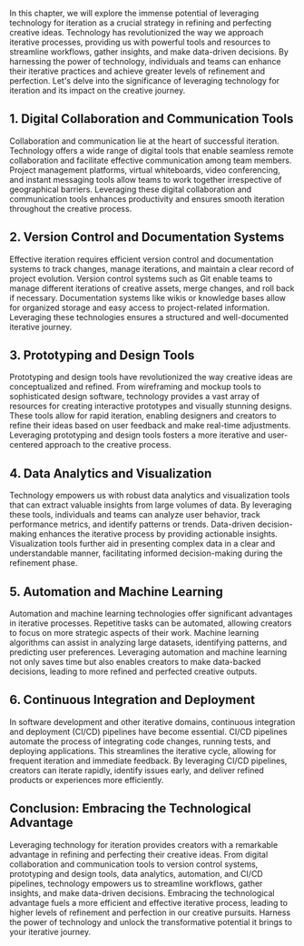 
In this chapter, we will explore the immense potential of leveraging technology for iteration as a crucial strategy in refining and perfecting creative ideas. Technology has revolutionized the way we approach iterative processes, providing us with powerful tools and resources to streamline workflows, gather insights, and make data-driven decisions. By harnessing the power of technology, individuals and teams can enhance their iterative practices and achieve greater levels of refinement and perfection. Let's delve into the significance of leveraging technology for iteration and its impact on the creative journey.

1\. **Digital Collaboration and Communication Tools**
----------------------------------------------------

Collaboration and communication lie at the heart of successful iteration. Technology offers a wide range of digital tools that enable seamless remote collaboration and facilitate effective communication among team members. Project management platforms, virtual whiteboards, video conferencing, and instant messaging tools allow teams to work together irrespective of geographical barriers. Leveraging these digital collaboration and communication tools enhances productivity and ensures smooth iteration throughout the creative process.

2\. **Version Control and Documentation Systems**
------------------------------------------------

Effective iteration requires efficient version control and documentation systems to track changes, manage iterations, and maintain a clear record of project evolution. Version control systems such as Git enable teams to manage different iterations of creative assets, merge changes, and roll back if necessary. Documentation systems like wikis or knowledge bases allow for organized storage and easy access to project-related information. Leveraging these technologies ensures a structured and well-documented iterative journey.

3\. **Prototyping and Design Tools**
-----------------------------------

Prototyping and design tools have revolutionized the way creative ideas are conceptualized and refined. From wireframing and mockup tools to sophisticated design software, technology provides a vast array of resources for creating interactive prototypes and visually stunning designs. These tools allow for rapid iteration, enabling designers and creators to refine their ideas based on user feedback and make real-time adjustments. Leveraging prototyping and design tools fosters a more iterative and user-centered approach to the creative process.

4\. **Data Analytics and Visualization**
---------------------------------------

Technology empowers us with robust data analytics and visualization tools that can extract valuable insights from large volumes of data. By leveraging these tools, individuals and teams can analyze user behavior, track performance metrics, and identify patterns or trends. Data-driven decision-making enhances the iterative process by providing actionable insights. Visualization tools further aid in presenting complex data in a clear and understandable manner, facilitating informed decision-making during the refinement phase.

5\. **Automation and Machine Learning**
--------------------------------------

Automation and machine learning technologies offer significant advantages in iterative processes. Repetitive tasks can be automated, allowing creators to focus on more strategic aspects of their work. Machine learning algorithms can assist in analyzing large datasets, identifying patterns, and predicting user preferences. Leveraging automation and machine learning not only saves time but also enables creators to make data-backed decisions, leading to more refined and perfected creative outputs.

6\. **Continuous Integration and Deployment**
--------------------------------------------

In software development and other iterative domains, continuous integration and deployment (CI/CD) pipelines have become essential. CI/CD pipelines automate the process of integrating code changes, running tests, and deploying applications. This streamlines the iterative cycle, allowing for frequent iteration and immediate feedback. By leveraging CI/CD pipelines, creators can iterate rapidly, identify issues early, and deliver refined products or experiences more efficiently.

Conclusion: Embracing the Technological Advantage
-------------------------------------------------

Leveraging technology for iteration provides creators with a remarkable advantage in refining and perfecting their creative ideas. From digital collaboration and communication tools to version control systems, prototyping and design tools, data analytics, automation, and CI/CD pipelines, technology empowers us to streamline workflows, gather insights, and make data-driven decisions. Embracing the technological advantage fuels a more efficient and effective iterative process, leading to higher levels of refinement and perfection in our creative pursuits. Harness the power of technology and unlock the transformative potential it brings to your iterative journey.
